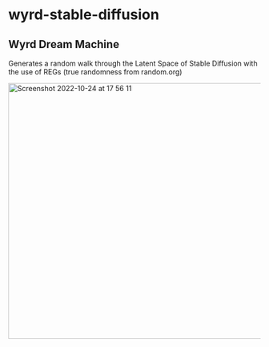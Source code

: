 # wyrd-stable-diffusion
## Wyrd Dream Machine

Generates a random walk through the Latent Space of Stable Diffusion with the use of REGs (true randomness from random.org)

<img width="512" alt="Screenshot 2022-10-24 at 17 56 11" src="https://user-images.githubusercontent.com/112952217/201641947-7a8e7e5e-4fc7-44e9-87f7-185df22cd81d.png">
